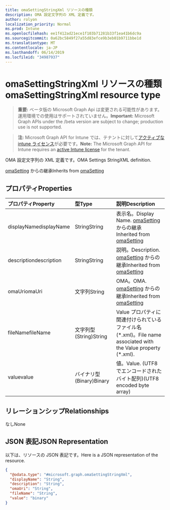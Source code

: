 ```yaml
---
title: omaSettingStringXml リソースの種類
description: OMA 設定文字列の XML 定義です。
author: rolyon
localization_priority: Normal
ms.prod: Intune
ms.openlocfilehash: ee1f412ad21ece1f103b71281b33f1ea41b6dc9a
ms.sourcegitcommit: 0a62bc5849f27a55d83efce9b3eb01b9711bbe1d
ms.translationtype: MT
ms.contentlocale: ja-JP
ms.lasthandoff: 06/14/2019
ms.locfileid: "34987937"
---
```

# <a name="omasettingstringxml-resource-type"></a><span data-ttu-id="6d547-103">omaSettingStringXml リソースの種類</span><span class="sxs-lookup"><span data-stu-id="6d547-103">omaSettingStringXml resource type</span></span>

> <span data-ttu-id="6d547-104">**重要:** ベータ版の Microsoft Graph Api は変更される可能性があります。運用環境での使用はサポートされていません。</span><span class="sxs-lookup"><span data-stu-id="6d547-104">**Important:** Microsoft Graph APIs under the /beta version are subject to change; production use is not supported.</span></span>

> <span data-ttu-id="6d547-105">**注:** Microsoft Graph API for Intune では、テナントに対して[アクティブな intune ライセンス](https://go.microsoft.com/fwlink/?linkid=839381)が必要です。</span><span class="sxs-lookup"><span data-stu-id="6d547-105">**Note:** The Microsoft Graph API for Intune requires an [active Intune license](https://go.microsoft.com/fwlink/?linkid=839381) for the tenant.</span></span>

<span data-ttu-id="6d547-106">OMA 設定文字列の XML 定義です。</span><span class="sxs-lookup"><span data-stu-id="6d547-106">OMA Settings StringXML definition.</span></span>


<span data-ttu-id="6d547-107">[omaSetting](../resources/intune-deviceconfig-omasetting.md) からの継承</span><span class="sxs-lookup"><span data-stu-id="6d547-107">Inherits from [omaSetting](../resources/intune-deviceconfig-omasetting.md)</span></span>

## <a name="properties"></a><span data-ttu-id="6d547-108">プロパティ</span><span class="sxs-lookup"><span data-stu-id="6d547-108">Properties</span></span>
|<span data-ttu-id="6d547-109">プロパティ</span><span class="sxs-lookup"><span data-stu-id="6d547-109">Property</span></span>|<span data-ttu-id="6d547-110">型</span><span class="sxs-lookup"><span data-stu-id="6d547-110">Type</span></span>|<span data-ttu-id="6d547-111">説明</span><span class="sxs-lookup"><span data-stu-id="6d547-111">Description</span></span>|
|:---|:---|:---|
|<span data-ttu-id="6d547-112">displayName</span><span class="sxs-lookup"><span data-stu-id="6d547-112">displayName</span></span>|<span data-ttu-id="6d547-113">String</span><span class="sxs-lookup"><span data-stu-id="6d547-113">String</span></span>|<span data-ttu-id="6d547-114">表示名。</span><span class="sxs-lookup"><span data-stu-id="6d547-114">Display Name.</span></span> <span data-ttu-id="6d547-115">[omaSetting](../resources/intune-deviceconfig-omasetting.md) からの継承</span><span class="sxs-lookup"><span data-stu-id="6d547-115">Inherited from [omaSetting](../resources/intune-deviceconfig-omasetting.md)</span></span>|
|<span data-ttu-id="6d547-116">description</span><span class="sxs-lookup"><span data-stu-id="6d547-116">description</span></span>|<span data-ttu-id="6d547-117">String</span><span class="sxs-lookup"><span data-stu-id="6d547-117">String</span></span>|<span data-ttu-id="6d547-118">説明。</span><span class="sxs-lookup"><span data-stu-id="6d547-118">Description.</span></span> <span data-ttu-id="6d547-119">[omaSetting](../resources/intune-deviceconfig-omasetting.md) からの継承</span><span class="sxs-lookup"><span data-stu-id="6d547-119">Inherited from [omaSetting](../resources/intune-deviceconfig-omasetting.md)</span></span>|
|<span data-ttu-id="6d547-120">omaUri</span><span class="sxs-lookup"><span data-stu-id="6d547-120">omaUri</span></span>|<span data-ttu-id="6d547-121">文字列</span><span class="sxs-lookup"><span data-stu-id="6d547-121">String</span></span>|<span data-ttu-id="6d547-122">OMA。</span><span class="sxs-lookup"><span data-stu-id="6d547-122">OMA.</span></span> <span data-ttu-id="6d547-123">[omaSetting](../resources/intune-deviceconfig-omasetting.md) からの継承</span><span class="sxs-lookup"><span data-stu-id="6d547-123">Inherited from [omaSetting](../resources/intune-deviceconfig-omasetting.md)</span></span>|
|<span data-ttu-id="6d547-124">fileName</span><span class="sxs-lookup"><span data-stu-id="6d547-124">fileName</span></span>|<span data-ttu-id="6d547-125">文字列型 (String)</span><span class="sxs-lookup"><span data-stu-id="6d547-125">String</span></span>|<span data-ttu-id="6d547-126">Value プロパティに関連付けられているファイル名 (\*.xml)。</span><span class="sxs-lookup"><span data-stu-id="6d547-126">File name associated with the Value property (\*.xml).</span></span>|
|<span data-ttu-id="6d547-127">value</span><span class="sxs-lookup"><span data-stu-id="6d547-127">value</span></span>|<span data-ttu-id="6d547-128">バイナリ型 (Binary)</span><span class="sxs-lookup"><span data-stu-id="6d547-128">Binary</span></span>|<span data-ttu-id="6d547-129">値。</span><span class="sxs-lookup"><span data-stu-id="6d547-129">Value.</span></span> <span data-ttu-id="6d547-130">(UTF8 でエンコードされたバイト配列)</span><span class="sxs-lookup"><span data-stu-id="6d547-130">(UTF8 encoded byte array)</span></span>|

## <a name="relationships"></a><span data-ttu-id="6d547-131">リレーションシップ</span><span class="sxs-lookup"><span data-stu-id="6d547-131">Relationships</span></span>
<span data-ttu-id="6d547-132">なし</span><span class="sxs-lookup"><span data-stu-id="6d547-132">None</span></span>

## <a name="json-representation"></a><span data-ttu-id="6d547-133">JSON 表記</span><span class="sxs-lookup"><span data-stu-id="6d547-133">JSON Representation</span></span>
<span data-ttu-id="6d547-134">以下は、リソースの JSON 表記です。</span><span class="sxs-lookup"><span data-stu-id="6d547-134">Here is a JSON representation of the resource.</span></span>
<!-- {
  "blockType": "resource",
  "@odata.type": "microsoft.graph.omaSettingStringXml"
}
-->
``` json
{
  "@odata.type": "#microsoft.graph.omaSettingStringXml",
  "displayName": "String",
  "description": "String",
  "omaUri": "String",
  "fileName": "String",
  "value": "binary"
}
```





